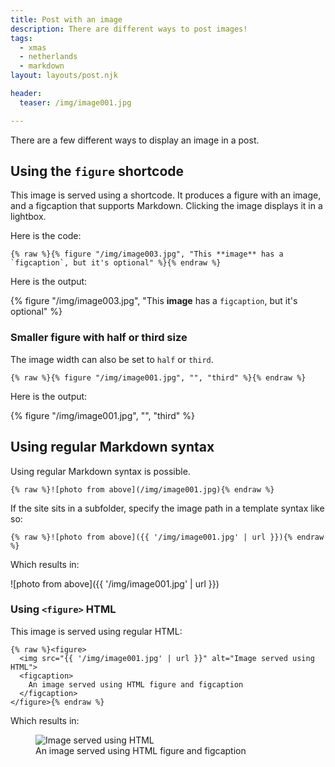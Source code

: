 ```yaml
---
title: Post with an image
description: There are different ways to post images!
tags:
  - xmas
  - netherlands
  - markdown
layout: layouts/post.njk

header:
  teaser: /img/image001.jpg

---
```


There are a few different ways to display an image in a post.


## Using the `figure` shortcode

This image is served using a shortcode. It produces a figure with an image, and a figcaption that supports Markdown.  Clicking the image displays it in a lightbox.


Here is the code:

```
{% raw %}{% figure "/img/image003.jpg", "This **image** has a `figcaption`, but it's optional" %}{% endraw %}
```


Here is the output:

{% figure "/img/image003.jpg", "This **image** has a `figcaption`, but it's optional" %}


### Smaller figure with half or third size

The image width can also be set to `half` or `third`.

```
{% raw %}{% figure "/img/image001.jpg", "", "third" %}{% endraw %}
```

Here is the output:

{% figure "/img/image001.jpg", "", "third" %}


## Using regular Markdown syntax

Using regular Markdown syntax is possible.

```
{% raw %}![photo from above](/img/image001.jpg){% endraw %}
```

If the site sits in a subfolder, specify the image path in a template syntax like so:

```
{% raw %}![photo from above]({{ '/img/image001.jpg' | url }}){% endraw %}
```

Which results in:

![photo from above]({{ '/img/image001.jpg' | url }})


### Using `<figure>` HTML

This image is served using regular HTML:

```
{% raw %}<figure>
  <img src="{{ '/img/image001.jpg' | url }}" alt="Image served using HTML">
  <figcaption>
    An image served using HTML figure and figcaption
  </figcaption>
</figure>{% endraw %}
```

Which results in:


<figure>
  <img src="{{ '/img/image001.jpg' | url }}" alt="Image served using HTML">
  <figcaption>
    An image served using HTML figure and figcaption
  </figcaption>
</figure>
